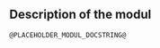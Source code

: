 ﻿


<a name="sec_modulinfos"></a>

## Description of the modul
```
@PLACEHOLDER_MODUL_DOCSTRING@
```
